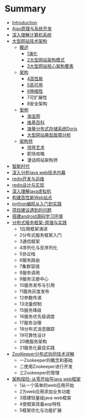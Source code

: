 # Summary

* [Introduction](README.md)
* [Ajax原理与系统开发](ajax-ylyxtkf.md)
* [深入理解计算机系统](shen-ru-li-jie-ji-suan-ji-xi-tong.md)
* [大型网站技术架构](daxingwangzhanjiagou.md)
  * [概述](daxingwangzhanjiagou/gai-shu.md)
    * [1演化](daxingwangzhanjiagou/gai-shu/1yan-hua.md)
    * [2大型网站架构模式](daxingwangzhanjiagou/gai-shu/2da-xing-wang-zhan-jia-gou-mo-shi.md)
    * [3大型网站核心架构要素](daxingwangzhanjiagou/gai-shu/3da-xing-wang-zhan-he-xin-jia-gou-yao-su.md)
  * [架构](daxingwangzhanjiagou/jia-gou.md)
    * [4高性能](daxingwangzhanjiagou/jia-gou/4gao-xing-neng.md)
    * [5高可用](daxingwangzhanjiagou/jia-gou/5gao-ke-yong.md)
    * [6伸缩性](daxingwangzhanjiagou/jia-gou/6shen-suo-xing.md)
    * 7可扩展性
    * 8安全架构
  * [案例](daxingwangzhanjiagou/an-li.md)
    * [淘宝网](daxingwangzhanjiagou/an-li/tao-bao-wang.md)
    * [维基百科](daxingwangzhanjiagou/an-li/wei-ji-bai-ke.md)
    * [海量分布式存储系统Doris](daxingwangzhanjiagou/an-li/hai-liang-fen-bu-shi-cun-chu-xi-tong-doris.md)
    * [大型网站典型故障分析](daxingwangzhanjiagou/an-li/da-xing-wang-zhan-dian-xing-gu-zhang-fen-xi.md)
  * [架构师](daxingwangzhanjiagou/jia-gou-shi.md)
    * [领导艺术](daxingwangzhanjiagou/jia-gou-shi/ling-dao-yi-zhu.md)
    * 职场攻略
    * 漫话网站架构师
* [智能时代](zhi-neng-shi-dai.md)
* [深入分析java web技术内幕](shen-ru-fen-xi-java-web-ji-zhu-nei-mu.md)
* [redis开发与运维](rediskai-fa-yu-yun-wei.md)
* [redis设计与实现](redisshe-ji-yu-shi-xian.md)
* [深入理解java虚拟机](shen-ru-li-jie-java-xu-ni-ji.md)
* [构建高性能Web站点](gou-jian-gao-xing-neng-web-zhan-dian.md)
* [python编程从入门到实践](pythonbian-cheng-cong-ru-men-dao-shi-jian.md)
* [项目建设遇到的问题](xiang-mu-jian-she-yu-dao-de-wen-ti.md)
* [搭建android源码学习环境](da-jian-android-yuan-ma-xue-xi-huan-jing.md)
* [分布式服务框架-原理与实践](fen-bu-shi-fu-wu-kuang-67b6-yuan-li-yu-shi-jian.md)
  * 1应用框架演进
  * 2分布式服务框架入门
  * 3通信框架
  * 4序列化与反序列化
  * 5协议栈
  * 6服务路由
  * 7集群容错
  * 8服务调用
  * 9服务注册中心
  * 10服务发布与引用
  * 11服务灰度发布
  * 12参数传递
  * 13流量控制
  * 15服务降级
  * 16服务优先级调度
  * 17服务治理
  * 18分布式消息跟踪
  * 19可靠性设计
  * 20微服务架构
  * 21服务化最佳实践
* [ZooKeeper分布式协同技术详解](zookeeperfen-bu-shi-xie-tong-ji-zhu-xiang-jie.md)
  * 一Zookeeper的概念和基础
  * 二使用Zookeeper进行开发
  * 三Zookeeper的管理
* [架构探险-从零开始写java web框架](jia-gou-tan-9669-cong-ling-kai-shi-xie-java-web-kuang-jia.md)
  * 1从一个简单的web应用开始
  * 2为web应用添加业务功能
  * 3搭建轻量级java web框架
  * 4使框架具备aop特性
  * 5框架优化与功能扩展

